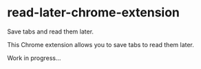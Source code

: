 # read-later-chrome-extension
Save tabs and read them later.

This Chrome extension allows you to save tabs to read them later.

Work in progress...
